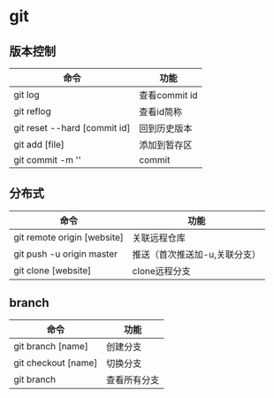 # git
## 版本控制
|命令|功能
|---|---
|git log|查看commit id
|git reflog|查看id简称
|git reset --hard [commit id]|回到历史版本
|git add [file]|添加到暂存区
|git commit -m ''|commit
## 分布式
|命令|功能
|---|---
|git remote origin [website]|关联远程仓库
|git push -u origin master|推送（首次推送加-u,关联分支）
|git clone [website]|clone远程分支
## branch
|命令|功能
|---|---
|git branch [name]|创建分支
|git checkout [name]|切换分支
|git branch|查看所有分支
